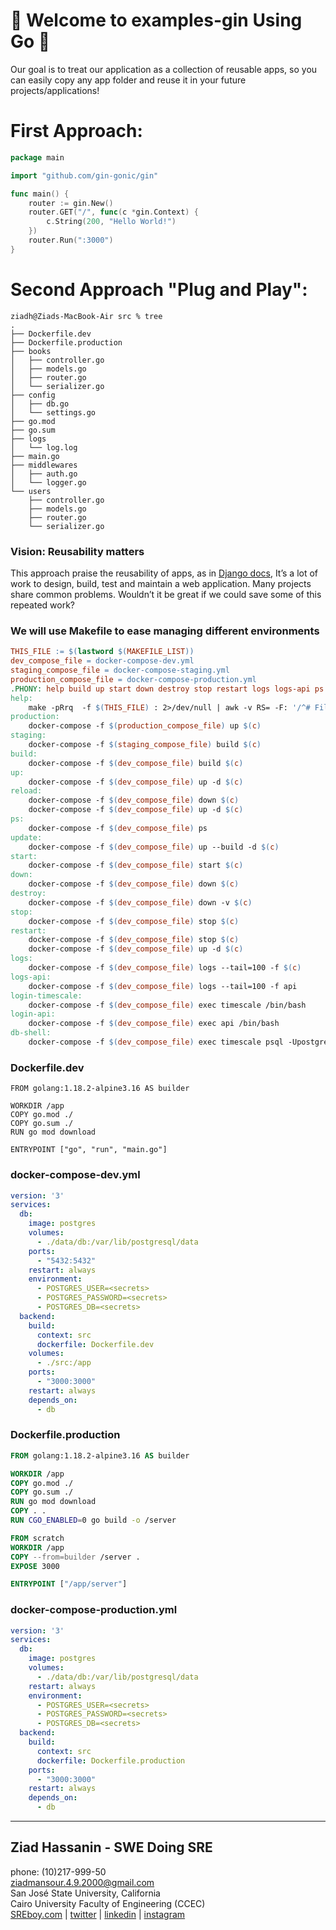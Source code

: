 # 🫡 Welcome to examples-gin Using Go 🦦
Our goal is to treat our application as a collection of reusable apps, so you can easily copy any app folder and reuse it in your future projects/applications!

# First Approach:
```Go
package main

import "github.com/gin-gonic/gin"

func main() {
	router := gin.New()
	router.GET("/", func(c *gin.Context) {
		c.String(200, "Hello World!")
	})
	router.Run(":3000")
}
```

# Second Approach "Plug and Play":

```
ziadh@Ziads-MacBook-Air src % tree
.
├── Dockerfile.dev
├── Dockerfile.production
├── books
│   ├── controller.go
│   ├── models.go
│   ├── router.go
│   └── serializer.go
├── config
│   ├── db.go
│   └── settings.go
├── go.mod
├── go.sum
├── logs
│   └── log.log
├── main.go
├── middlewares
│   ├── auth.go
│   └── logger.go
└── users
    ├── controller.go
    ├── models.go
    ├── router.go
    └── serializer.go
```

### Vision: Reusability matters
This approach praise the reusability of apps, as in [Django docs](https://docs.djangoproject.com/en/4.0/intro/reusable-apps/#reusability-matters), It’s a lot of work to design, build, test and maintain a web application. Many projects share common problems. Wouldn’t it be great if we could save some of this repeated work?

### We will use Makefile to ease managing different environments
```makefile
THIS_FILE := $(lastword $(MAKEFILE_LIST))
dev_compose_file = docker-compose-dev.yml
staging_compose_file = docker-compose-staging.yml
production_compose_file = docker-compose-production.yml
.PHONY: help build up start down destroy stop restart logs logs-api ps login-timescale login-api db-shell
help:
	make -pRrq  -f $(THIS_FILE) : 2>/dev/null | awk -v RS= -F: '/^# File/,/^# Finished Make data base/ {if ($$1 !~ "^[#.]") {print $$1}}' | sort | egrep -v -e '^[^[:alnum:]]' -e '^$@$$'
production:
	docker-compose -f $(production_compose_file) up $(c)
staging:
	docker-compose -f $(staging_compose_file) build $(c)
build:
	docker-compose -f $(dev_compose_file) build $(c)
up:
	docker-compose -f $(dev_compose_file) up -d $(c)
reload:
	docker-compose -f $(dev_compose_file) down $(c)
	docker-compose -f $(dev_compose_file) up -d $(c)
ps:
	docker-compose -f $(dev_compose_file) ps
update:
	docker-compose -f $(dev_compose_file) up --build -d $(c)
start:
	docker-compose -f $(dev_compose_file) start $(c)
down:
	docker-compose -f $(dev_compose_file) down $(c)
destroy:
	docker-compose -f $(dev_compose_file) down -v $(c)
stop:
	docker-compose -f $(dev_compose_file) stop $(c)
restart:
	docker-compose -f $(dev_compose_file) stop $(c)
	docker-compose -f $(dev_compose_file) up -d $(c)
logs:
	docker-compose -f $(dev_compose_file) logs --tail=100 -f $(c)
logs-api:
	docker-compose -f $(dev_compose_file) logs --tail=100 -f api
login-timescale:
	docker-compose -f $(dev_compose_file) exec timescale /bin/bash
login-api:
	docker-compose -f $(dev_compose_file) exec api /bin/bash
db-shell:
	docker-compose -f $(dev_compose_file) exec timescale psql -Upostgres
```

### Dockerfile.dev
```Dockerfile.dev
FROM golang:1.18.2-alpine3.16 AS builder

WORKDIR /app
COPY go.mod ./
COPY go.sum ./
RUN go mod download

ENTRYPOINT ["go", "run", "main.go"]
```

### docker-compose-dev.yml
```yml
version: '3'
services:
  db:
    image: postgres
    volumes:
      - ./data/db:/var/lib/postgresql/data
    ports:
      - "5432:5432"
    restart: always
    environment:
      - POSTGRES_USER=<secrets>
      - POSTGRES_PASSWORD=<secrets>
      - POSTGRES_DB=<secrets>
  backend:
    build:
      context: src
      dockerfile: Dockerfile.dev
    volumes:
      - ./src:/app
    ports:
      - "3000:3000"
    restart: always
    depends_on: 
      - db
```

### Dockerfile.production
```Dockerfile
FROM golang:1.18.2-alpine3.16 AS builder

WORKDIR /app
COPY go.mod ./
COPY go.sum ./
RUN go mod download
COPY . .
RUN CGO_ENABLED=0 go build -o /server

FROM scratch
WORKDIR /app
COPY --from=builder /server .
EXPOSE 3000

ENTRYPOINT ["/app/server"]
```

### docker-compose-production.yml
```yml
version: '3'
services:
  db:
    image: postgres
    volumes:
      - ./data/db:/var/lib/postgresql/data
    restart: always
    environment:
      - POSTGRES_USER=<secrets>
      - POSTGRES_PASSWORD=<secrets>
      - POSTGRES_DB=<secrets>
  backend:
    build:
      context: src
      dockerfile: Dockerfile.production
    ports:
      - "3000:3000"
    restart: always
    depends_on: 
      - db
```

-----

Ziad Hassanin - SWE Doing SRE
-----------------------------
phone: (10)217-999-50 <br/>
ziadmansour.4.9.2000@gmail.com <br/>
San José State University, California <br/>
Cairo University Faculty of Engineering (CCEC) <br/>
[SREboy.com](https://www.sreboy.com/) | [twitter](https://twitter.com/ziad_m_404) | [linkedin](https://www.linkedin.com/in/ziad-mansour/) | [instagram](https://www.instagram.com/ziad_m_404/) <br/>